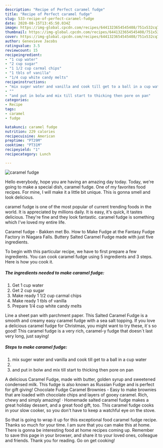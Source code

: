 ```yaml
---
description: "Recipe of Perfect caramel fudge"
title: "Recipe of Perfect caramel fudge"
slug: 533-recipe-of-perfect-caramel-fudge
date: 2020-08-15T13:45:50.034Z
image: https://img-global.cpcdn.com/recipes/6441323654545408/751x532cq70/caramel-fudge-recipe-main-photo.jpg
thumbnail: https://img-global.cpcdn.com/recipes/6441323654545408/751x532cq70/caramel-fudge-recipe-main-photo.jpg
cover: https://img-global.cpcdn.com/recipes/6441323654545408/751x532cq70/caramel-fudge-recipe-main-photo.jpg
author: Genevieve Jacobs
ratingvalue: 3.5
reviewcount: 15
recipeingredient:
- "1 cup water"
- "2 cup sugar"
- "1 1/2 cup carmal chips"
- "1 tbls of vanilla"
- "1/4 cup white candy melts"
recipeinstructions:
- "mix suger water and vanilla and cook till get to a ball in a cup water"
- ""
- "and put in bolw and mix till start to thicking then pore on pan"
categories:
- Recipe
tags:
- caramel
- fudge

katakunci: caramel fudge 
nutrition: 229 calories
recipecuisine: American
preptime: "PT29M"
cooktime: "PT31M"
recipeyield: "1"
recipecategory: Lunch

---
```



![caramel fudge](https://img-global.cpcdn.com/recipes/6441323654545408/751x532cq70/caramel-fudge-recipe-main-photo.jpg)

Hello everybody, hope you are having an amazing day today. Today, we're going to make a special dish, caramel fudge. One of my favorites food recipes. For mine, I will make it a little bit unique. This is gonna smell and look delicious.

caramel fudge is one of the most popular of current trending foods in the world. It is appreciated by millions daily. It is easy, it's quick, it tastes delicious. They're fine and they look fantastic. caramel fudge is something which I've loved my entire life.

Caramel fudge - Bakken met Bo. How to Make Fudge at the Fantasy Fudge Factory in Niagara Falls. Buttery Salted Caramel Fudge made with just five ingredients.


To begin with this particular recipe, we have to first prepare a few ingredients. You can cook caramel fudge using 5 ingredients and 3 steps. Here is how you cook it.

<!--inarticleads1-->

##### The ingredients needed to make caramel fudge:

1. Get 1 cup water
1. Get 2 cup sugar
1. Make ready 1 1/2 cup carmal chips
1. Make ready 1 tbls of vanilla
1. Prepare 1/4 cup white candy melts


Line a sheet pan with parchment paper. This Salted Caramel Fudge is a smooth and creamy easy caramel fudge with a sea salt topping. If you love a delicious caramel fudge for Christmas, you might want to try these, it´s so good! This caramel fudge is a very rich, caramel-y fudge that doesn´t last very long, just saying! 

<!--inarticleads2-->

##### Steps to make caramel fudge:

1. mix suger water and vanilla and cook till get to a ball in a cup water
1. 
1. and put in bolw and mix till start to thicking then pore on pan


A delicious Caramel Fudge, made with butter, golden syrup and sweetened condensed milk. This fudge is also known as Russian Fudge and is perfect for gift giving! Chocolate Fudge Caramel Brownies - Easy to make brownies that are loaded with chocolate chips and layers of gooey caramel. Rich, chewy and simply amazing! · Homemade salted caramel fudge makes a great holiday dessert, and a great food gift, too. This caramel fudge cooks in your slow cooker, so you don&#39;t have to keep a watchful eye on the stove. 

So that is going to wrap it up for this exceptional food caramel fudge recipe. Thanks so much for your time. I am sure that you can make this at home. There is gonna be interesting food at home recipes coming up. Remember to save this page in your browser, and share it to your loved ones, colleague and friends. Thank you for reading. Go on get cooking!
